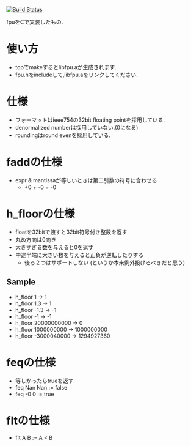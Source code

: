 [![Build Status](https://secure.travis-ci.org/is-cpuex2014-5/fpu_in_c.png?branch=master)](https://travis-ci.org/is-cpuex2014-5/fpu_in_c)

fpuをCで実装したもの.

使い方
======
* topでmakeするとlibfpu.aが生成されます.
* fpu.hをincludeして,libfpu.aをリンクしてください.

仕様
====
* フォーマットはieee754の32bit floating pointを採用している.
* denormalized numberは採用していない.(0になる)
* roundingはround evenを採用している.

faddの仕様
==========
* expr & mantissaが等しいときは第二引数の符号に合わせる
    * +0 + -0 = -0


h_floorの仕様
=============

* floatを32bitで渡すと32bit符号付き整数を返す
* 丸め方向は0向き
* 大きすぎる数を与えると0を返す
* 中途半端に大きい数を与えると正負が逆転したりする
    * 後ろ２つはサポートしない (というか本来例外投げるべきだと思う)

Sample
------
* h_floor 1 -> 1
* h_floor 1.3 -> 1
* h_floor -1.3 -> -1
* h_floor -1 -> -1
* h_floor 20000000000 -> 0
* h_floor 1000000000 -> 1000000000
* h_floor -3000040000 -> 1294927360

feqの仕様
=========
* 等しかったらtrueを返す
* feq Nan Nan := false
* feq -0 0 := true

fltの仕様
=========
* flt A B := A < B
